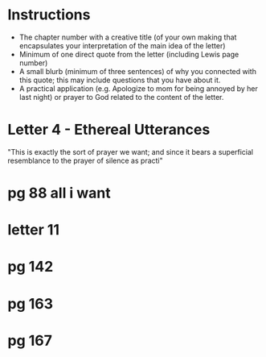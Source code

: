 # Instructions
- The chapter number with a creative title (of your own making that encapsulates your interpretation of the main idea of the letter)
- Minimum of one direct quote from the letter (including Lewis page number)
- A small blurb (minimum of three sentences) of why you connected with this quote; this may include questions that you have about it.
- A practical application (e.g. Apologize to mom for being annoyed by her last night) or prayer to God related to the content of the letter.

# Letter 4 - Ethereal Utterances
"This is exactly the sort of prayer we want; and since it bears a superficial resemblance to the prayer of silence as practi"
# pg 88 all i want
# letter 11
# pg 142
# pg 163
# pg 167